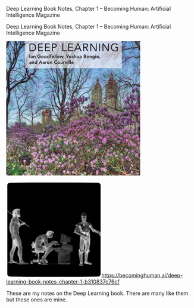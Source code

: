 Deep Learning Book Notes, Chapter 1 – Becoming Human: Artificial Intelligence Magazine

Deep Learning Book Notes, Chapter 1 – Becoming Human: Artificial Intelligence Magazine

![](../_resources/5ee1eb2a20cab91b674c5d37467ec568.png)

![](../_resources/4b49d459b8c564646674feb0287d9aef.png)https://becominghuman.ai/deep-learning-book-notes-chapter-1-b310837c76cf

These are my notes on the Deep Learning book. There are many like them but these ones are mine.